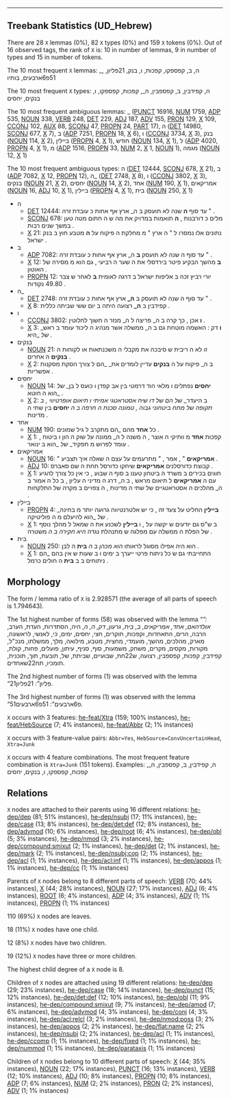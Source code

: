 

--------------------------------------------------------------------------------

## Treebank Statistics (UD_Hebrew)

There are 28 `X` lemmas (0%), 82 `X` types (0%) and 159 `X` tokens (0%).
Out of 16 observed tags, the rank of `X` is: 10 in number of lemmas, 9 in number of types and 15 in number of tokens.

The 10 most frequent `X` lemmas: _, ה, ב, קפספקו, קפכות, ו, בנק, 21פליון, 51פ6ארבעים, בותיו

The 10 most frequent `X` types:  ה, קפידבין, ב, קפספבין, ה_, קפכות, קפספקו, ו, בנקים, יחסים

The 10 most frequent ambiguous lemmas: _ ([PUNCT]() 16916, [NUM]() 1759, [ADP]() 535, [NOUN]() 338, [VERB]() 248, [DET]() 229, [ADJ]() 187, [ADV]() 155, [PRON]() 129, [X]() 109, [CCONJ]() 102, [AUX]() 88, [SCONJ]() 47, [PROPN]() 24, [PART]() 17), ה ([DET]() 14980, [SCONJ]() 677, [X]() 7), ב ([ADP]() 7251, [PROPN]() 18, [X]() 6), ו ([CCONJ]() 3734, [X]() 3), בנק ([NOUN]() 114, [X]() 2), ביילין ([PROPN]() 4, [X]() 1), חודש ([NOUN]() 134, [X]() 1), ל ([ADP]() 4020, [PROPN]() 4, [X]() 1), מ ([ADP]() 1516, [PROPN]() 33, [NUM]() 2, [X]() 1, [NOUN]() 1), מגמה ([NOUN]() 12, [X]() 1)

The 10 most frequent ambiguous types:  ה ([DET]() 12444, [SCONJ]() 678, [X]() 21), ב ([ADP]() 7082, [X]() 12, [PROPN]() 12), ה_ ([DET]() 2748, [X]() 8), ו ([CCONJ]() 3802, [X]() 3), בנקים ([NOUN]() 21, [X]() 2), יחסים ([NOUN]() 14, [X]() 2), אחד ([NUM]() 190, [X]() 1), אמריקאים ([NOUN]() 16, [ADJ]() 10, [X]() 1), ביילין ([PROPN]() 4, [X]() 1), בית ([NOUN]() 250, [X]() 1)


* ה
  * [DET]() 12444: עד סוף <b>ה</b> שנה לא תועסק ב ה_ ארץ אף אחות כ עובדת זרה " .
  * [SCONJ]() 678: מלים כ דורבנות , <b>ה</b> תואמות במדויק את מה ש ה חתום מטה טען במשך שנים רבות .
  * [X]() 21: נתונים אלו נמסרו ל " ה ארץ " מ מחלקת ה פיקוח על <b>ה</b> מטבע חוץ ב בנק ישראל .
* ב
  * [ADP]() 7082: עד סוף ה שנה לא תועסק <b>ב</b> ה_ ארץ אף אחות כ עובדת זרה " .
  * [X]() 12: <b>ב</b> מהשך הבקיע פיטר בירדסלי את ה שער ה רביעי , גם הוא מ מסירה של האוטון .
  * [PROPN]() 12: יורי רביץ זכה ב אליפות ישראל ב דרגה לאומית <b>ב</b> לאחר ש צבר 49.80 נקודות .
* ה_
  * [DET]() 2748: עד סוף ה שנה לא תועסק ב <b>ה_</b> ארץ אף אחות כ עובדת זרה " .
  * [X]() 8: קפידבין ב <b>ה_</b> רצועה היתה ב יום ששי שביתה כללית .
* ו
  * [CCONJ]() 3802: <b>ו</b> אכן , כך קרה ב ה_ פריצה ל ה_ מנזר ה חשוך לחלוטין .
  * [X]() 3: <b>ו</b> דק : האשמה מוטחת גם ב ה_ ממשלה אשר מנהיג ה ליכוד עומד ב ראש_ _של_ _היא .
* בנקים
  * [NOUN]() 21: זו לא ה ריבית ש סיבכה את מקבלי ה משכנתאות או לקוחות ה <b>בנקים</b> ה אחרים .
  * [X]() 2: ב ה_ פיקוח על ה <b>בנקים</b> עדיין לומדים את_ _הם ל צורך הסקת מסקנות אפשריות .
* יחסים
  * [NOUN]() 14: <b>יחסים</b> נפתלים ו מלאי הוד דרמטי בין אב קפדן ו כועס ל בן_ _של_ _הוא ה חוטא .
  * [X]() 2: ב היעדר_ _של_ _הם של דו שיח אסטראטגי אמיתי ו תיאום אופרטיווי , ב תקופה של מתח ביטחוני גבוה , טמונה סכנת ה חרפה ב ה_ <b>יחסים</b> בין שתי ה מדינות .
* אחד
  * [NUM]() 190: כל <b>אחד</b> מהם _הם מתקרב ל גיל שמונים .
  * [X]() 1: קפכות <b>אחד</b> מ וותיקי ה אוצר , ה משנה ל ה_ ממונה על שוק ה הון ו ביטוח , עומד לפרוש מ תפקיד_ _של_ _הוא ב ינואר .
* אמריקאים
  * [NOUN]() 16: " <b>אמריקאים</b> " , אמר , " מתרעמים על עצם ה שאלה איך תצביע .
  * [ADJ]() 10: קבוצת כדורסלנים <b>אמריקאים</b> שיחקו כדורסל תחת ה שם סאברס .
  * [X]() 1: חוגים בכירים ב משרד ה ביטחון טענו ב סוף ה שבוע , כי אין כל צורך להגיע עם ה <b>אמריקאים</b> ל תיאום מראש , ב ה_ דרג ה מדיני ה עליון , ב כל ה אמור ב ה_ מהלכים ה אסטראטגיים של שתי ה מדינות , ה צפויים ב מקרה של התלקחות .
* ביילין
  * [PROPN]() 4: <b>ביילין</b> החליט על צעד זה , כי יש אלטרנטיווה גרועה יותר מ בחינה_ _של_ _הוא להיעלם מ ה פוליטיקה .
  * [X]() 1: ב ש"ס גם יודעים ש יקשה על , ו <b>ביילין</b> לשכנע את ה שמאל ל מהלך נוסף של הפלת ה ממשלה עם מפלגה ש מתנהלת נגדה _היא חקירה ב ה_ משטרה .
* בית
  * [NOUN]() 250: הוא היה אפילו מסוגל לראותו _הוא מכהן ב ה_ <b>בית</b> ה לבן .
  * [X]() 1: התחייבתי גם ש כל ניתוח פרטי ייערך ב ימים ו ב שעות ש אין בהם _הם ניתוחים ב ב <b>בית</b> ה חולים כרמל .

## Morphology

The form / lemma ratio of `X` is 2.928571 (the average of all parts of speech is 1.794643).

The 1st highest number of forms (58) was observed with the lemma “_”: אולדהאם, אחד, אמריקאים, ב, בית, גרעון, דק, ה, ה_, היה, הסתדרות, העדת, הערב, הרבה, הרים, התאחדות, וקפכות, חוקרים, חצי, יחסים, ימים, כי, לאנשי, לראשונה, מארק, מהלכים, מהשך, מועמדי, מחצית, מטבע, מילואה, מלך, ממשלתו, מנכ"ל, מקורות, מקסים, מקרים, משחק, משמעות, סוף, סניף, עיתון, פועלים, פחות, קולת, קפידבין, קפכות, קפספבין, רצועה, ש22חת, שבועיים, שביתת, של, תובעת, תוך, תוכנית, תומכיו, תח22שאחדים.

The 2nd highest number of forms (1) was observed with the lemma “21פליון”: 21פליון.

The 3rd highest number of forms (1) was observed with the lemma “51פ6ארבעים”: 51פ6ארבעים.

`X` occurs with 3 features: [he-feat/Xtra]() (159; 100% instances), [he-feat/HebSource]() (7; 4% instances), [he-feat/Abbr]() (2; 1% instances)

`X` occurs with 3 feature-value pairs: `Abbr=Yes`, `HebSource=ConvUncertainHead`, `Xtra=Junk`

`X` occurs with 4 feature combinations.
The most frequent feature combination is `Xtra=Junk` (151 tokens).
Examples: ה, קפידבין, ב, קפספבין, ה_, קפכות, קפספקו, ו, בנקים, יחסים


## Relations

`X` nodes are attached to their parents using 16 different relations: [he-dep/dep]() (81; 51% instances), [he-dep/nsubj]() (17; 11% instances), [he-dep/case]() (13; 8% instances), [he-dep/det:def]() (12; 8% instances), [he-dep/advmod]() (10; 6% instances), [he-dep/root]() (6; 4% instances), [he-dep/obl]() (5; 3% instances), [he-dep/nmod]() (3; 2% instances), [he-dep/compound:smixut]() (2; 1% instances), [he-dep/det]() (2; 1% instances), [he-dep/mark]() (2; 1% instances), [he-dep/nsubj:cop]() (2; 1% instances), [he-dep/acl]() (1; 1% instances), [he-dep/acl:inf]() (1; 1% instances), [he-dep/appos]() (1; 1% instances), [he-dep/cc]() (1; 1% instances)

Parents of `X` nodes belong to 8 different parts of speech: [VERB]() (70; 44% instances), [X]() (44; 28% instances), [NOUN]() (27; 17% instances), [ADJ]() (6; 4% instances), [ROOT]() (6; 4% instances), [ADP]() (4; 3% instances), [ADV]() (1; 1% instances), [PROPN]() (1; 1% instances)

110 (69%) `X` nodes are leaves.

18 (11%) `X` nodes have one child.

12 (8%) `X` nodes have two children.

19 (12%) `X` nodes have three or more children.

The highest child degree of a `X` node is 8.

Children of `X` nodes are attached using 19 different relations: [he-dep/dep]() (29; 23% instances), [he-dep/case]() (18; 14% instances), [he-dep/punct]() (15; 12% instances), [he-dep/det:def]() (12; 10% instances), [he-dep/obl]() (11; 9% instances), [he-dep/compound:smixut]() (9; 7% instances), [he-dep/amod]() (7; 6% instances), [he-dep/advmod]() (4; 3% instances), [he-dep/conj]() (4; 3% instances), [he-dep/acl:relcl]() (3; 2% instances), [he-dep/nmod:poss]() (3; 2% instances), [he-dep/appos]() (2; 2% instances), [he-dep/flat:name]() (2; 2% instances), [he-dep/nsubj]() (2; 2% instances), [he-dep/acl]() (1; 1% instances), [he-dep/ccomp]() (1; 1% instances), [he-dep/fixed]() (1; 1% instances), [he-dep/nummod]() (1; 1% instances), [he-dep/parataxis]() (1; 1% instances)

Children of `X` nodes belong to 10 different parts of speech: [X]() (44; 35% instances), [NOUN]() (22; 17% instances), [PUNCT]() (16; 13% instances), [VERB]() (12; 10% instances), [ADJ]() (10; 8% instances), [PROPN]() (10; 8% instances), [ADP]() (7; 6% instances), [NUM]() (2; 2% instances), [PRON]() (2; 2% instances), [ADV]() (1; 1% instances)

